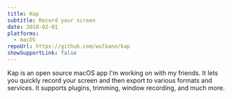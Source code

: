 ```yaml
---
title: Kap
subtitle: Record your screen
date: 2018-02-01
platforms:
  - macOS
repoUrl: https://github.com/wulkano/kap
showSupportLink: false
---
```


Kap is an open source macOS app I'm working on with my friends. It lets you quickly record your screen and then export to various formats and services. It supports plugins, trimming, window recording, and much more.
